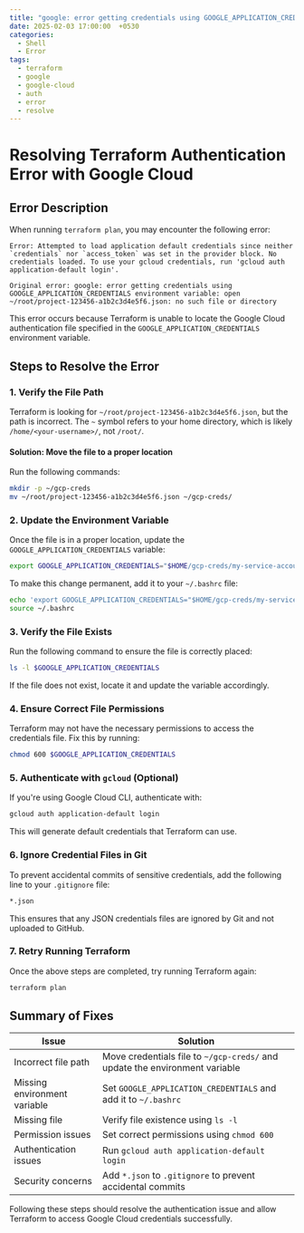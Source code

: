 ```yaml
---
title: "google: error getting credentials using GOOGLE_APPLICATION_CREDENTIALS environment variable: open ~/root/project-123456-a1b2c3d4e5f6.json: no such file or directory"
date: 2025-02-03 17:00:00  +0530
categories:
  - Shell
  - Error
tags:
  - terraform
  - google
  - google-cloud
  - auth
  - error
  - resolve
---
```

# Resolving Terraform Authentication Error with Google Cloud

## Error Description
When running `terraform plan`, you may encounter the following error:

```
Error: Attempted to load application default credentials since neither `credentials` nor `access_token` was set in the provider block. No credentials loaded. To use your gcloud credentials, run 'gcloud auth application-default login'.

Original error: google: error getting credentials using GOOGLE_APPLICATION_CREDENTIALS environment variable: open ~/root/project-123456-a1b2c3d4e5f6.json: no such file or directory
```

This error occurs because Terraform is unable to locate the Google Cloud authentication file specified in the `GOOGLE_APPLICATION_CREDENTIALS` environment variable.

## Steps to Resolve the Error

### 1. **Verify the File Path**
Terraform is looking for `~/root/project-123456-a1b2c3d4e5f6.json`, but the path is incorrect. The `~` symbol refers to your home directory, which is likely `/home/<your-username>/`, not `/root/`.

#### **Solution:** Move the file to a proper location
Run the following commands:
```bash
mkdir -p ~/gcp-creds
mv ~/root/project-123456-a1b2c3d4e5f6.json ~/gcp-creds/
```

### 2. **Update the Environment Variable**
Once the file is in a proper location, update the `GOOGLE_APPLICATION_CREDENTIALS` variable:
```bash
export GOOGLE_APPLICATION_CREDENTIALS="$HOME/gcp-creds/my-service-account.json"
```
To make this change permanent, add it to your `~/.bashrc` file:
```bash
echo 'export GOOGLE_APPLICATION_CREDENTIALS="$HOME/gcp-creds/my-service-account.json"' >> ~/.bashrc
source ~/.bashrc
```

### 3. **Verify the File Exists**
Run the following command to ensure the file is correctly placed:
```bash
ls -l $GOOGLE_APPLICATION_CREDENTIALS
```
If the file does not exist, locate it and update the variable accordingly.

### 4. **Ensure Correct File Permissions**
Terraform may not have the necessary permissions to access the credentials file. Fix this by running:
```bash
chmod 600 $GOOGLE_APPLICATION_CREDENTIALS
```

### 5. **Authenticate with `gcloud` (Optional)**
If you're using Google Cloud CLI, authenticate with:
```bash
gcloud auth application-default login
```
This will generate default credentials that Terraform can use.

### 6. **Ignore Credential Files in Git**
To prevent accidental commits of sensitive credentials, add the following line to your `.gitignore` file:
```bash
*.json
```
This ensures that any JSON credentials files are ignored by Git and not uploaded to GitHub.

### 7. **Retry Running Terraform**
Once the above steps are completed, try running Terraform again:
```bash
terraform plan
```

## Summary of Fixes
| Issue                        | Solution                                                                    |
| ---------------------------- | --------------------------------------------------------------------------- |
| Incorrect file path          | Move credentials file to `~/gcp-creds/` and update the environment variable |
| Missing environment variable | Set `GOOGLE_APPLICATION_CREDENTIALS` and add it to `~/.bashrc`              |
| Missing file                 | Verify file existence using `ls -l`                                         |
| Permission issues            | Set correct permissions using `chmod 600`                                   |
| Authentication issues        | Run `gcloud auth application-default login`                                 |
| Security concerns            | Add `*.json` to `.gitignore` to prevent accidental commits                  |

Following these steps should resolve the authentication issue and allow Terraform to access Google Cloud credentials successfully.

